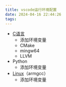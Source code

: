```yaml
---
title: vscode运行环境配置
date: 2024-04-16 22:44:26
tags: 
---
```


- [C语言](../../02专业学习/C语言/C语言.md)
    - 添加环境变量
    - CMake
    - mingw64
    - LLVM
- Python
    - 添加环境变量
- [Linux](../../02专业学习/Linux/Linux.md)（armgcc）
    - 添加环境变量
